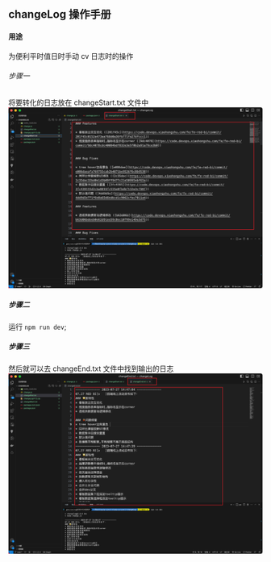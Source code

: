 ## changeLog 操作手册

#### 用途

为便利平时值日时手动 cv 日志时的操作

###### 步骤一

将要转化的日志放在 changeStart.txt 文件中
![](./img/step1.png)

##### 步骤二

运行 `npm run dev`;

##### 步骤三

然后就可以去 changeEnd.txt 文件中找到输出的日志
![](./img/step2.png)
